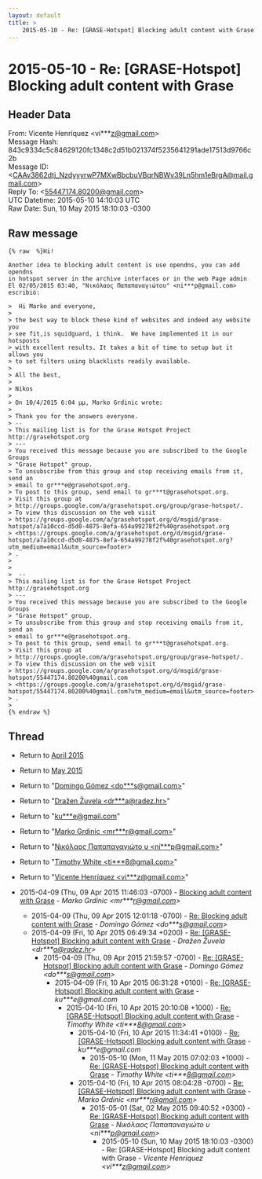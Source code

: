 ```yaml
---
layout: default
title: >
    2015-05-10 - Re: [GRASE-Hotspot] Blocking adult content with Grase
---
```


# 2015-05-10 - Re: [GRASE-Hotspot] Blocking adult content with Grase

## Header Data

From: Vicente Henríquez \<vi***z@gmail.com\><br>
Message Hash: 843c9334c5c84629120fc1348c2d51b021374f5235641291ade17513d9766c2b<br>
Message ID: \<CAAv3862dtj_NzdyyyrwP7MXwBbcbuVBqrNBWv39Ln5hm1eBrgA@mail.gmail.com\><br>
Reply To: \<55447174.80200@gmail.com\><br>
UTC Datetime: 2015-05-10 14:10:03 UTC<br>
Raw Date: Sun, 10 May 2015 18:10:03 -0300<br>

## Raw message

```
{% raw  %}Hi!

Another idea to blocking adult content is use opendns, you can add opendns
in hotspot server in the archive interfaces or in the web Page admin
El 02/05/2015 03:40, "Νικόλαος Παπαπαναγιώτου" <ni***p@gmail.com>
escribió:

>  Hi Marko and everyone,
>
> the best way to block these kind of websites and indeed any website you
> see fit,is squidguard, i think.  We have implemented it in our hotsposts
> with excellent results. It takes a bit of time to setup but it allows you
> to set filters using blacklists readily available.
>
> All the best,
>
> Nikos
>
> On 10/4/2015 6:04 μμ, Marko Grdinic wrote:
>
> Thank you for the answers everyone.
> --
> This mailing list is for the Grase Hotspot Project http://grasehotspot.org
> ---
> You received this message because you are subscribed to the Google Groups
> "Grase Hotspot" group.
> To unsubscribe from this group and stop receiving emails from it, send an
> email to gr***e@grasehotspot.org.
> To post to this group, send email to gr***t@grasehotspot.org.
> Visit this group at
> http://groups.google.com/a/grasehotspot.org/group/grase-hotspot/.
> To view this discussion on the web visit
> https://groups.google.com/a/grasehotspot.org/d/msgid/grase-hotspot/a7a10ccd-d5d0-4875-8efa-654a99278f2f%40grasehotspot.org
> <https://groups.google.com/a/grasehotspot.org/d/msgid/grase-hotspot/a7a10ccd-d5d0-4875-8efa-654a99278f2f%40grasehotspot.org?utm_medium=email&utm_source=footer>
> .
>
>
>  --
> This mailing list is for the Grase Hotspot Project http://grasehotspot.org
> ---
> You received this message because you are subscribed to the Google Groups
> "Grase Hotspot" group.
> To unsubscribe from this group and stop receiving emails from it, send an
> email to gr***e@grasehotspot.org.
> To post to this group, send email to gr***t@grasehotspot.org.
> Visit this group at
> http://groups.google.com/a/grasehotspot.org/group/grase-hotspot/.
> To view this discussion on the web visit
> https://groups.google.com/a/grasehotspot.org/d/msgid/grase-hotspot/55447174.80200%40gmail.com
> <https://groups.google.com/a/grasehotspot.org/d/msgid/grase-hotspot/55447174.80200%40gmail.com?utm_medium=email&utm_source=footer>
> .
>
{% endraw %}
```

## Thread

+ Return to [April 2015](/archive/2015/04)
+ Return to [May 2015](/archive/2015/05)

+ Return to "[Domingo Gómez <do***s<span>@</span>gmail.com>](/authors/do___s_at_gmail_com)"
+ Return to "[Dražen Žuvela <dr***a<span>@</span>radez.hr>](/authors/dr___a_at_radez_hr)"
+ Return to "[ku***e<span>@</span>gmail.com](/authors/ku___e_at_gmail_com)"
+ Return to "[Marko Grdinic <mr***r<span>@</span>gmail.com>](/authors/mr___r_at_gmail_com)"
+ Return to "[Νικόλαος Παπαπαναγιώτο υ <ni***p<span>@</span>gmail.com>](/authors/ni___p_at_gmail_com)"
+ Return to "[Timothy White <ti***8<span>@</span>gmail.com>](/authors/ti___8_at_gmail_com)"
+ Return to "[Vicente Henríquez <vi***z<span>@</span>gmail.com>](/authors/vi___z_at_gmail_com)"

+ 2015-04-09 (Thu, 09 Apr 2015 11:46:03 -0700) - [Blocking adult content with Grase](/archive/2015/04/4dfcfe22b5983a0e5d70928d4b16c3f79150e7de738d83525143c34bd219544d) - _Marko Grdinic \<mr***r@gmail.com\>_
  + 2015-04-09 (Thu, 09 Apr 2015 12:01:18 -0700) - [Re: Blocking adult content with Grase](/archive/2015/04/e2f0de75943adf9a3c66285d82c6b4fd87eb967fd2a4088dca967d4227d7e89f) - _Domingo Gómez \<do***s@gmail.com\>_
  + 2015-04-09 (Fri, 10 Apr 2015 06:49:34 +0200) - [Re: [GRASE-Hotspot] Blocking adult content with Grase](/archive/2015/04/5aa564886ac5c9a17addab4fbf40c1487d7bfae26c0b7cba468b13c7622fe8c6) - _Dražen Žuvela \<dr***a@radez.hr\>_
    + 2015-04-09 (Thu, 09 Apr 2015 21:59:57 -0700) - [Re: [GRASE-Hotspot] Blocking adult content with Grase](/archive/2015/04/4df15697b93091aa0fc01d0d40468d275cfa6e74036760b29dba9c265178016c) - _Domingo Gómez \<do***s@gmail.com\>_
      + 2015-04-09 (Fri, 10 Apr 2015 06:31:28 +0100) - [Re: [GRASE-Hotspot] Blocking adult content with Grase](/archive/2015/04/3aae7311a8a317511d7038c00b92c31d87566ca91a55f1f07e1c84bc9f5e67aa) - _ku***e@gmail.com_
        + 2015-04-10 (Fri, 10 Apr 2015 20:10:08 +1000) - [Re: [GRASE-Hotspot] Blocking adult content with Grase](/archive/2015/04/b83940ee5976756826ba7ef109f50b95099c393c68ebaa50eeb3e7836b50ede9) - _Timothy White \<ti***8@gmail.com\>_
          + 2015-04-10 (Fri, 10 Apr 2015 11:34:41 +0100) - [Re: [GRASE-Hotspot] Blocking adult content with Grase](/archive/2015/04/3d7366ee7ff6746540393d32046c974bc6070b90602254aadc0179a6e3c5e393) - _ku***e@gmail.com_
            + 2015-05-10 (Mon, 11 May 2015 07:02:03 +1000) - [Re: [GRASE-Hotspot] Blocking adult content with Grase](/archive/2015/05/4cde5736d870b4fbb3f48e4afd6692cffa4ef78651650dfe9f68798c1b52a4f5) - _Timothy White \<ti***8@gmail.com\>_
          + 2015-04-10 (Fri, 10 Apr 2015 08:04:28 -0700) - [Re: [GRASE-Hotspot] Blocking adult content with Grase](/archive/2015/04/baacc4a0ac5939a61214af04c018e04f513688d0fa77556eb3ca1cca41b9e113) - _Marko Grdinic \<mr***r@gmail.com\>_
            + 2015-05-01 (Sat, 02 May 2015 09:40:52 +0300) - [Re: [GRASE-Hotspot] Blocking adult content with Grase](/archive/2015/05/18c9405efc31951a0dcdd79f242be181f15212b817acc298c6bbf3d43e836452) - _Νικόλαος Παπαπαναγιώτο υ \<ni***p@gmail.com\>_
              + 2015-05-10 (Sun, 10 May 2015 18:10:03 -0300) - Re: [GRASE-Hotspot] Blocking adult content with Grase - _Vicente Henríquez \<vi***z@gmail.com\>_

